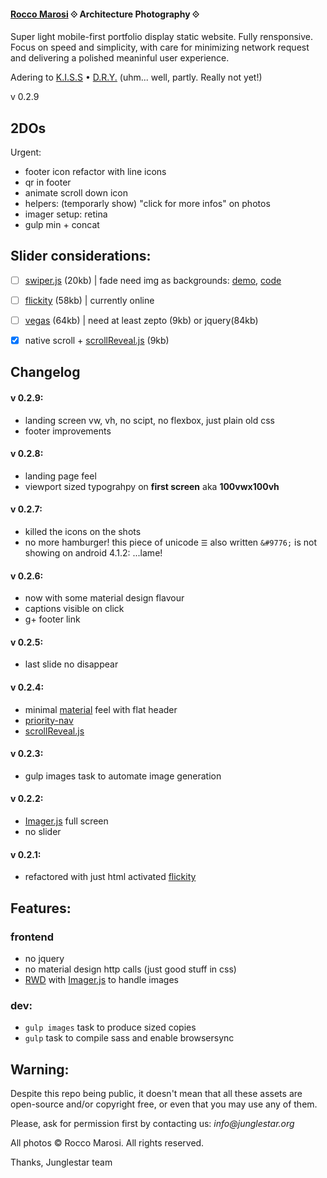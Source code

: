 #### [Rocco Marosi](http://roccomarosi.com) ⟐ Architecture Photography ⟐

Super light mobile-first portfolio display static website. Fully rensponsive. Focus on speed and simplicity, with care for minimizing network request and delivering a polished meaninful user experience.

Adering to [K.I.S.S](https://en.wikipedia.org/wiki/KISS_principle) • [D.R.Y.](https://en.wikipedia.org/wiki/Don%27t_repeat_yourself) (uhm... well, partly. Really not yet!)

v 0.2.9


## 2DOs

Urgent:

- footer icon refactor with line icons
- qr in footer
- animate scroll down icon
- helpers: (temporarly show) "click for more infos" on photos
- imager setup: retina
- gulp min + concat

## Slider considerations:

- [ ] [swiper.js](http://www.idangero.us/swiper/) (20kb) | fade need img as backgrounds: [demo](http://www.idangero.us/swiper/demos/16-effect-fade.html), [code](https://github.com/nolimits4web/Swiper/blob/master/demos/16-effect-fade.html)
- [ ] [flickity](http://flickity.metafizzy.co/) (58kb) | currently online
- [ ] [vegas](https://github.com/jaysalvat/vegas) (64kb) | need at least zepto (9kb) or jquery(84kb)
- [X] native scroll + [scrollReveal.js](https://github.com/jlmakes/scrollReveal.js/tree/master) (9kb)



## Changelog

#### v 0.2.9:
- landing screen vw, vh, no scipt, no flexbox, just plain old css
- footer improvements

#### v 0.2.8:
- landing page feel
- viewport sized typograhpy on **first screen** aka **100vwx100vh**

#### v 0.2.7:
- killed the icons on the shots
- no more hamburger! this piece of unicode `☰` also written `&#9776;` is not showing on android 4.1.2:  ...lame!


#### v 0.2.6:
- now with some material design flavour
- captions visible on click
- g+ footer link

#### v 0.2.5:
- last slide no disappear

#### v 0.2.4:
- minimal [material](https://github.com/google/material-design-lite) feel with flat header
- [priority-nav](https://github.com/gijsroge/priority-navigation)
- [scrollReveal.js](https://github.com/jlmakes/scrollReveal.js/tree/master)

#### v 0.2.3:
- gulp images task to automate image generation

#### v 0.2.2:
 - [Imager.js](https://github.com/BBC-News/Imager.js) full screen
 - no slider

#### v 0.2.1:
- refactored with just html activated [flickity](http://flickity.metafizzy.co/)


## Features:
### frontend
- no jquery
- no material design http calls (just good stuff in css)
- [RWD](https://en.wikipedia.org/wiki/Responsive_web_design) with [Imager.js](https://github.com/BBC-News/Imager.js/) to handle images

### dev:
- `gulp images` task to produce sized copies
- `gulp` task to compile sass and enable browsersync




## Warning:

Despite this repo being public, it doesn't mean that all these assets are open-source and/or copyright free, or even that you may use any of them.

Please, ask for permission first by contacting us: _info@junglestar.org_

All photos © Rocco Marosi. All rights reserved.

Thanks, Junglestar team

